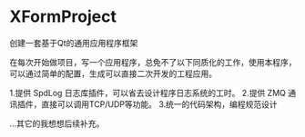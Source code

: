 # XFormProject
创建一套基于Qt的通用应用程序框架

在每次开始做项目，写一个应用程序，总免不了以下同质化的工作，使用本程序，可以通过简单的配置，生成可以直接二次开发的工程应用。

1.提供 SpdLog 日志库插件，可以省去设计程序日志系统的工时。
2.提供 ZMQ 通讯插件，直接可以调用TCP/UDP等功能。
3.统一的代码架构，编程规范设计

...其它的我想想后续补充。
